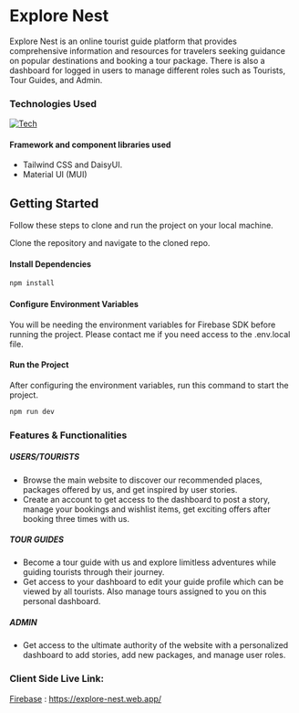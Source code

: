 # Explore Nest

Explore Nest is an online tourist guide platform that provides comprehensive information and resources for travelers seeking guidance on popular destinations and booking a tour package. There is also a dashboard for logged in users to manage different roles such as Tourists, Tour Guides, and Admin.

### Technologies Used

[![Tech](https://skillicons.dev/icons?i=js,html,css,react,vite,tailwind,materialui,firebase,nodejs,express,mongodb&theme=dark)](https://skillicons.dev)

#### Framework and component libraries used

- Tailwind CSS and DaisyUI.
- Material UI (MUI)

## Getting Started

Follow these steps to clone and run the project on your local machine.

Clone the repository and navigate to the cloned repo.

#### Install Dependencies

```bash
npm install
```

#### Configure Environment Variables

You will be needing the environment variables for Firebase SDK before running the project. Please contact me if you need access to the .env.local file.

#### Run the Project

After configuring the environment variables, run this command to start the project.

```bash
npm run dev
```

### Features & Functionalities

##### USERS/TOURISTS

- Browse the main website to discover our recommended places, packages offered by us, and get inspired by user stories.
- Create an account to get access to the dashboard to post a story, manage your bookings and wishlist items, get exciting offers after booking three times with us.

##### TOUR GUIDES

- Become a tour guide with us and explore limitless adventures while guiding tourists through their journey.
- Get access to your dashboard to edit your guide profile which can be viewed by all tourists. Also manage tours assigned to you on this personal dashboard.

##### ADMIN

- Get access to the ultimate authority of the website with a personalized dashboard to add stories, add new packages, and manage user roles.

### Client Side Live Link:

[Firebase](https://explore-nest.web.app/) : https://explore-nest.web.app/
